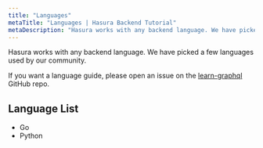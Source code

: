 ```yaml
---
title: "Languages"
metaTitle: "Languages | Hasura Backend Tutorial"
metaDescription: "Hasura works with any backend language. We have picked a few popular ones our community uses"
---
```


Hasura works with any backend language. We have picked a few languages used by our community.

If you want a language guide, please open an issue on the [learn-graphql](https://github.com/hasura/learn-graphql) GitHub repo.

## Language List

- Go
- Python
